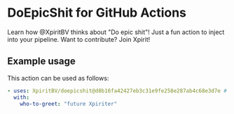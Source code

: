 # DoEpicShit for GitHub Actions
Learn how @XpiritBV thinks about "Do epic shit"! Just a fun action to inject into your pipeline. Want to contribute? Join Xpirit!

## Example usage
This action can be used as follows:  
``` yaml
- uses: XpiritBV/doepicshit@d8b16fa42427eb3c31e9fe258e287ab4c68e3d7e # v1.0
  with:
    who-to-greet: "future Xpiriter"
``` 